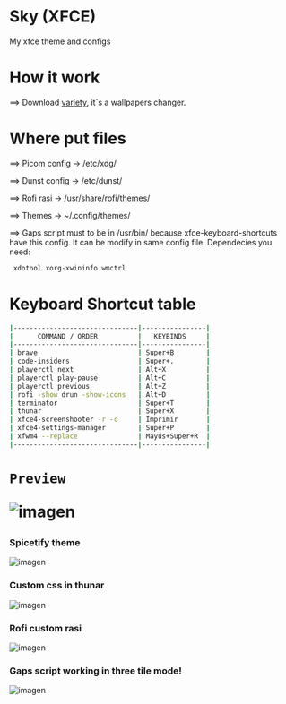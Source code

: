 # Sky (XFCE)
My xfce theme and configs

<h1>
  How it work
</h1> 
  ==> Download <a href="https://alternativeto.net/software/variety-wallpaper-changer/about/"> variety</a>, it`s a wallpapers changer.

<h1>
  Where put files
</h1>
  
  ==> Picom config -> /etc/xdg/
  
  ==> Dunst config -> /etc/dunst/
  
  ==> Rofi rasi -> /usr/share/rofi/themes/
  
  ==> Themes -> ~/.config/themes/
  
  ==> Gaps script must to be in /usr/bin/ because xfce-keyboard-shortcuts have this config. It can be modify in same config file. Dependecies you need:
  ```bash
   xdotool xorg-xwininfo wmctrl
  ```
<h1>Keyboard Shortcut table</h1>

```bash
|-------------------------------|----------------|
|      COMMAND / ORDER          |   KEYBINDS     |
|-------------------------------|----------------|
| brave                         | Super+B        |
| code-insiders                 | Super+.        |
| playerctl next                | Alt+X          |
| playerctl play-pause          | Alt+C          |
| playerctl previous            | Alt+Z          |
| rofi -show drun -show-icons   | Alt+D          |
| terminator                    | Super+T        |
| thunar                        | Super+X        |
| xfce4-screenshooter -r -c     | Imprimir       |
| xfce4-settings-manager        | Super+P        |
| xfwm4 --replace               | Mayús+Super+R  |
|-------------------------------|----------------|
```


<h1>
  
    Preview
  ![imagen](https://user-images.githubusercontent.com/85375012/167896881-696fe855-08ec-48ce-944d-9b2d7cef868f.png)
  
  <h3> Spicetify theme </h3>
  
  ![imagen](https://user-images.githubusercontent.com/85375012/167901355-415881e5-56ee-47db-ae25-1efda3ba88c0.png)
  
  <h3>Custom css in thunar</h3>
  
  ![imagen](https://user-images.githubusercontent.com/85375012/168452398-43536151-787e-4ce2-9098-9dd482894ff8.png)
  
  <h3>Rofi custom rasi</h3>
  
  ![imagen](https://user-images.githubusercontent.com/85375012/168452532-dcd84d36-b450-41f1-9969-e1772270915a.png)

  
  <h3>Gaps script working in three tile mode!</h3>
  
  ![imagen](https://user-images.githubusercontent.com/85375012/168452430-cce1360a-bf46-4dcd-b39c-acab209c7e1e.png)
  

</h1>
